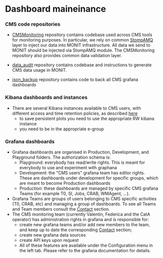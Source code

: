 # Dashboard maineinance

### CMS code repositories

- [CMSMonitoring](https://github.com/dmwm/CMSMonitoring) repository contains codebase used across CMS tools for monitoring purposes.
In particular, we rely on common [StompAMQ](https://github.com/dmwm/CMSMonitoring/blob/master/src/python/CMSMonitoring/StompAMQ.py)
layer to inject our data into MONIT infrastructure. All data we send to MONIT should be injected via StompAMQ module.
The CMSMonitoring repository also provides common data validation layer.

- [data_audit](https://github.com/vkuznet/data_audit) repository contains codebase and instructions to generate
CMS data usage in MONIT.

- [json_backup](https://github.com/vkuznet/json_backup) repository contains code to back all CMS grafana dashboards

### Kibana dashboards and instances

- There are several Kibana instances available to CMS users, with different access and time retention policies, as described [here](https://monit-grafana.cern.ch/d/iduu-UgZz/cms-kibana?orgId=11)
  - to save persistent plots you need to use the appropriate RW kibana instance
  - you need to be in the appropriate e-group 

### Grafana dashboards

- Grafana dashboards are organised in Production, Development, and Playground folders. The authorization schema is:
  - Playground: everybody has read/write rights. This is meant for everybody to use and experiment with graphana 
  - Development: the "CMS users" grafana team has editor rights. These are dashboards under development for specific groups, which are meant to become Production dashboards 
  - Production: these dashboards are managed by specific CMS grafana Teams (for example T0, SI, Jobs, CRAB, WMAgent, ...).
- Grafana Teams are groups of users belonging to CMS specific activities (T0, CRAB, etc) and managing a group of dashboards. 
To see all Teams and Team members consult the [Contact](https://monit-grafana.cern.ch/d/cU_crlhik/cms-monitoring-contacts?panelId=8&orgId=11") section.
- The CMS monitoring team (currently Valentin, Federica and the CatA operator) has administration rights in grafana and is responsible for:
  - create new grafana teams and/or add new members to the team, and keep up to date the corresponding [Contact](https://monit-grafana.cern.ch/d/cU_crlhik/cms-monitoring-contacts?panelId=8&orgId=11") section;
  - create new grafana data sources 
  - create API keys upon request
  - All of these features are available under the Configuration menu in the left tab. Please refer to the grafana documentation for details.


